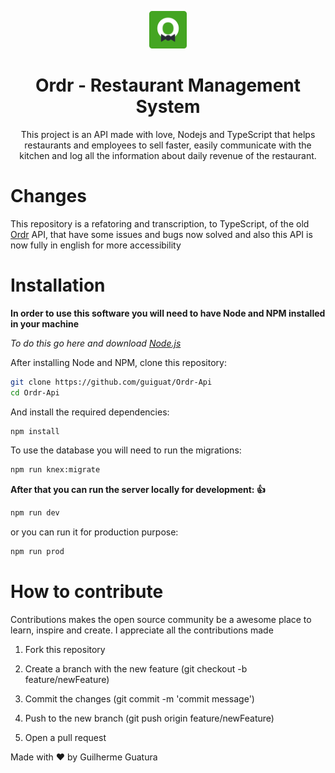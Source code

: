 <p align="center">
  <img src="https://github.com/guiguat/ORDR/blob/master/assets/icon.png" alt="ORDR" style="max-width:100%" width="60"></img>
</p>
<h1 align="center">Ordr - Restaurant Management System</h1>
<p align="center">
  This project is an API made with love, Nodejs and TypeScript that helps restaurants and employees to sell faster, easily communicate with the kitchen and log all the information about daily revenue of the restaurant.
</p>

# Changes
This repository is a refatoring and transcription, to TypeScript, of the old [Ordr](https://github.com/guiguat/ORDR) API, that have some issues and bugs now solved and also this API is now fully in english for more accessibility

# Installation

**In order to use this software you will need to have Node and NPM installed in your machine**

*To do this go here and download [Node.js](https://nodejs.org/en/download/)* 

After installing Node and NPM, clone this repository:
```bash
git clone https://github.com/guiguat/Ordr-Api
cd Ordr-Api
```

And install the required dependencies:
```bash
npm install
```

To use the database you will need to run the migrations:
```bash
npm run knex:migrate
```

**After that you can run the server locally for development: :+1:**
```bash
npm run dev
```
or you can run it for production purpose:
```bash
npm run prod
```

# How to contribute
Contributions makes the open source community be a awesome place to learn, inspire and create. I appreciate all the contributions made

1) Fork this repository

2) Create a branch with the new feature (git checkout -b feature/newFeature)

3) Commit the changes (git commit -m 'commit message')

4) Push to the new branch (git push origin feature/newFeature)

5) Open a pull request


Made with ♥ by Guilherme Guatura
